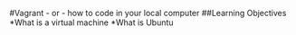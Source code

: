 #Vagrant - or - how to code in your local computer
##Learning Objectives
*What is a virtual machine
*What is Ubuntu

